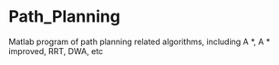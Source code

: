 # Path_Planning
Matlab program of path planning related algorithms, including A *, A * improved, RRT, DWA, etc
